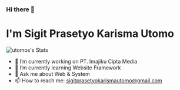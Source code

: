### Hi there 👋
# I'm Sigit Prasetyo Karisma Utomo


![utomos's Stats](https://github-readme-stats.vercel.app/api?username=utomos&theme=prussian&show_icons=true&hide_border=true&count_private=true)


- 🔭 I’m currently working on PT. Imajiku Cipta Media
- 🌱 I’m currently learning Website Framework
- 💬 Ask me about Web & System
- 📫 How to reach me: sigitprasetyokarismautomo@gmail.com
